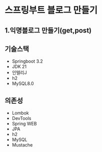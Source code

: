 # 스프링부트 블로그 만들기

## 1.익명블로그 만들기(get,post)

## 기술스택

- Springboot 3.2
- JDK 21
- 인텔리J
- h2
- MySQL8.0

## 의존성

- Lombok
- DevTools
- Spring WEB
- JPA
- h2
- MySQL
- Mustache
